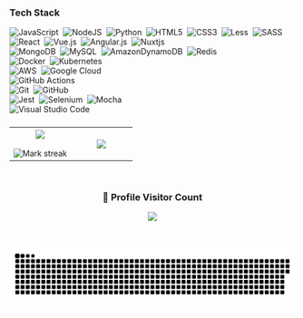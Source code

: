 ### Tech Stack

![JavaScript](https://img.shields.io/badge/javascript-%23323330.svg?style=logo&logo=javascript&logoColor=%23F7DF1E)&nbsp;
![NodeJS](https://img.shields.io/badge/node.js-6DA55F?style=logo&logo=node.js&logoColor=white)&nbsp;
![Python](https://img.shields.io/badge/python-3670A0?style=logo&logo=python&logoColor=ffdd54)&nbsp;
![HTML5](https://img.shields.io/badge/html5-%23E34F26.svg?style=logo&logo=html5&logoColor=white)&nbsp;
![CSS3](https://img.shields.io/badge/css3-%231572B6.svg?style=logo&logo=css3&logoColor=white)&nbsp;
![Less](https://img.shields.io/badge/less-2B4C80?style=logo&logo=less&logoColor=white)&nbsp;
![SASS](https://img.shields.io/badge/SASS-hotpink.svg?style=logo&logo=SASS&logoColor=white)
\
![React](https://img.shields.io/badge/react-%2320232a.svg?style=logo&logo=react&logoColor=%2361DAFB)&nbsp;
![Vue.js](https://img.shields.io/badge/vuejs-%2335495e.svg?style=logo&logo=vuedotjs&logoColor=%234FC08D)&nbsp;
![Angular.js](https://img.shields.io/badge/angular.js-%23E23237.svg?style=logo&logo=angularjs&logoColor=white)&nbsp;
![Nuxtjs](https://img.shields.io/badge/Nuxt-002E3B?style=logo&logo=nuxtdotjs&logoColor=#00DC82)
\
![MongoDB](https://img.shields.io/badge/MongoDB-%234ea94b.svg?style=flat&logo=mongodb&logoColor=white)&nbsp;
![MySQL](https://img.shields.io/badge/mysql-%2300f.svg?style=flat&logo=mysql&logoColor=white)&nbsp;
![AmazonDynamoDB](https://img.shields.io/badge/Amazon%20DynamoDB-4053D6?style=flat&logo=Amazon%20DynamoDB&logoColor=white)&nbsp;
![Redis](https://img.shields.io/badge/redis-%23DD0031.svg?style=flat&logo=redis&logoColor=white)
\
![Docker](https://img.shields.io/badge/docker-%230db7ed.svg?style=logo&logo=docker&logoColor=white)&nbsp;
![Kubernetes](https://img.shields.io/badge/kubernetes-%23326ce5.svg?style=logo&logo=kubernetes&logoColor=white)
\
![AWS](https://img.shields.io/badge/AWS-%23FF9900.svg?style=flat&logo=amazon-aws&logoColor=white)&nbsp;
![Google Cloud](https://img.shields.io/badge/GoogleCloud-%234285F4.svg?style=flat&logo=google-cloud&logoColor=white)
\
![GitHub Actions](https://img.shields.io/badge/github%20actions-%232671E5.svg?style=flat&logo=githubactions&logoColor=white)
\
![Git](https://img.shields.io/badge/-Git-05122A?style=flat&logo=git)&nbsp;
![GitHub](https://img.shields.io/badge/-GitHub-05122A?style=flat&logo=github)
\
![Jest](https://img.shields.io/badge/-jest-%23C21325?style=flat&logo=jest&logoColor=white)&nbsp;
![Selenium](https://img.shields.io/badge/-selenium-%43B02A?style=flat&logo=selenium&logoColor=white)&nbsp;
![Mocha](https://img.shields.io/badge/-mocha-%238D6748?style=flat&logo=mocha&logoColor=white)
\
![Visual Studio Code](https://img.shields.io/badge/Visual%20Studio%20Code-0078d7.svg?style=logo&logo=visual-studio-code&logoColor=white)
  
###

<table border="0" align="center">
<tr border="0">
<td width="50%" align="center">
  
  <img  align="center"  src="https://github-readme-stats.vercel.app/api?username=elephantcastle&theme=github-dark&show_icons=true&count_private=true" />
  <br></br>
  <img  title="🔥 Get streak stats for your profile at git.io/streak-stats" alt="Mark streak" src="https://github-readme-streak-stats.herokuapp.com/?user=elephantcastle&theme=github-dark-blue&hide_border=true" />


  
</td>

<td width="50%" align="center">

  <img  align="center"  src="https://github-readme-stats.anuraghazra1.vercel.app/api/top-langs/?username=elephantcastle&theme=dark&hide_border=true&no-bg=true&no-frame=true&langs_count=10"/>
  
  </td>
</tr>
</table>

<br>





<div align=center>
  <h3><b>📍 Profile Visitor Count</b></h3>
</div>
    
<!-- retro visitor counter -->  
<p align="center" >   
  <img src="https://profile-counter.glitch.me/elephantcastle/count.svg" />  
</p>



  <br>
  <p align="center">
  <img src="https://github.com/elephantcastle/elephantcastle/raw/output/github-contribution-grid-snake.svg" alt="snake"></center>
</p>

<!--
**elephantcastle/elephantcastle** is a ✨ _special_ ✨ repository because its `README.md` (this file) appears on your GitHub profile.

Here are some ideas to get you started:

- 🔭 I’m currently working on ...
- 🌱 I’m currently learning ...
- 👯 I’m looking to collaborate on ...
- 🤔 I’m looking for help with ...
- 💬 Ask me about ...
- 📫 How to reach me: ...
- 😄 Pronouns: ...
- ⚡ Fun fact: ...
-->
